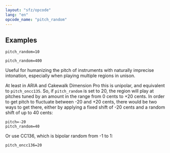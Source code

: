 ```yaml
---
layout: "sfz/opcode"
lang: "en"
opcode_name: "pitch_random"
---
```

## Examples

```
pitch_random=10

pitch_random=400
```

Useful for humanizing the pitch of instruments with naturally imprecise
intonation, especially when playing multiple regions in unison.

At least in ARIA and Cakewalk Dimension Pro this is unipolar,
and equivalent to `pitch_oncc135`. So, if `pitch_random` is set to 20,
the region will play at pitches tuned by an amount in the range
from 0 cents to +20 cents. In order to get pitch to fluctuate
between -20 and +20 cents, there would be two ways to get there, either by
applying a fixed shift of -20 cents and a random shift of up to 40 cents:

```
pitch=-20
pitch_random=40
```

Or use CC136, which is bipolar random from -1 to 1:

```
pitch_oncc136=20
```
